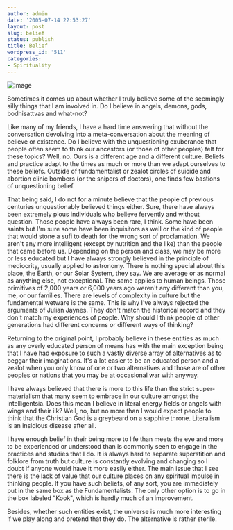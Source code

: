 ```yaml
---
author: admin
date: '2005-07-14 22:53:27'
layout: post
slug: belief
status: publish
title: Belief
wordpress_id: '511'
categories:
- Spirituality
---
```


![image](http://www.zhangzhung.net/lj/lateralus.jpg)

Sometimes it comes up about whether I truly believe some of the
seemingly silly things that I am involved in. Do I believe in angels,
demons, gods, bodhisattvas and what-not?

Like many of my friends, I have a hard time answering that without the
conversation devolving into a meta-conversation about the meaning of
believe or existence. Do I believe with the unquestioning exuberance
that people often seem to think our ancestors (or those of other
peoples) felt for these topics? Well, no. Ours is a different age and a
different culture. Beliefs and practice adapt to the times as much or
more than we adapt ourselves to these beliefs. Outside of fundamentalist
or zealot circles of suicide and abortion clinic bombers (or the snipers
of doctors), one finds few bastions of unquestioning belief.

That being said, I do not for a minute believe that the people of
previous centuries unquestionably believed things either. Sure, there
have always been extremely pious individuals who believe fervently and
without question. Those people have always been rare, I think. Some have
been saints but I'm sure some have been inquisitors as well or the kind
of people that would stone a sufi to death for the wrong sort of
proclamation. We aren't any more intelligent (except by nutrition and
the like) than the people that came before us. Depending on the person
and class, we may be more or less educated but I have always strongly
believed in the principle of mediocrity, usually applied to astronomy.
There is nothing special about this place, the Earth, or our Solar
System, they say. We are average or as normal as anything else, not
exceptional. The same applies to human beings. Those primitives of 2,000
years or 6,000 years ago weren't any different than you, me, or our
families. There are levels of complexity in culture but the fundamental
wetware is the same. This is why I've always rejected the arguments of
Julian Jaynes. They don't match the historical record and they don't
match my experiences of people. Why should I think people of other
generations had different concerns or different ways of thinking?

Returning to the original point, I probably believe in these entities as
much as any overly educated person of means has with the main exception
being that I have had exposure to such a vastly diverse array of
alternatives as to beggar their imaginations. It's a lot easier to be an
educated person and a zealot when you only know of one or two
alternatives and those are of other peoples or nations that you may be
at occasional war with anyway.

I have always believed that there is more to this life than the strict
super-materialism that many seem to embrace in our culture amongst the
intelligentsia. Does this mean I believe in literal energy fields or
angels with wings and their ilk? Well, no, but no more than I would
expect people to think that the Christian God is a greybeard on a
sapphire throne. Literalism is an insidious disease after all.

I have enough belief in their being more to life than meets the eye and
more to be experienced or understood than is commonly seen to engage in
the practices and studies that I do. It is always hard to separate
superstition and folklore from truth but culture is constantly evolving
and changing so I doubt if anyone would have it more easily either. The
main issue that I see there is the lack of value that our culture places
on any spiritual impulse in thinking people. If you have such beliefs,
of any sort, you are immediately put in the same box as the
Fundamentalists. The only other option is to go in the box labeled
"Kook", which is hardly much of an improvement.

Besides, whether such entities exist, the universe is much more
interesting if we play along and pretend that they do. The alternative
is rather sterile.
